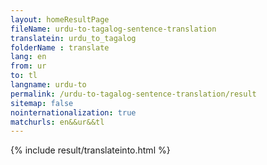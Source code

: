 ```yaml
---
layout: homeResultPage
fileName: urdu-to-tagalog-sentence-translation
translatein: urdu_to_tagalog
folderName : translate
lang: en
from: ur
to: tl
langname: urdu-to
permalink: /urdu-to-tagalog-sentence-translation/result
sitemap: false
nointernationalization: true
matchurls: en&&ur&&tl
---
```

{% include result/translateinto.html %}

<script src="/js/result/translation.js" data-foldername="{{page.folderName}}" data-lang="{{page.lang}}"></script>
